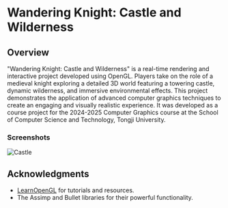# Wandering Knight: Castle and Wilderness

## Overview
"Wandering Knight: Castle and Wilderness" is a real-time rendering and interactive project developed using OpenGL. Players take on the role of a medieval knight exploring a detailed 3D world featuring a towering castle, dynamic wilderness, and immersive environmental effects. This project demonstrates the application of advanced computer graphics techniques to create an engaging and visually realistic experience. It was developed as a course project for the 2024-2025 Computer Graphics course at the School of Computer Science and Technology, Tongji University.

### Screenshots
![Castle](https://github.com/Fengxinghuahuahua/CG_Group3/images/post.png)

## Acknowledgments
- [LearnOpenGL](https://learnopengl.com/) for tutorials and resources.
- The Assimp and Bullet libraries for their powerful functionality.
